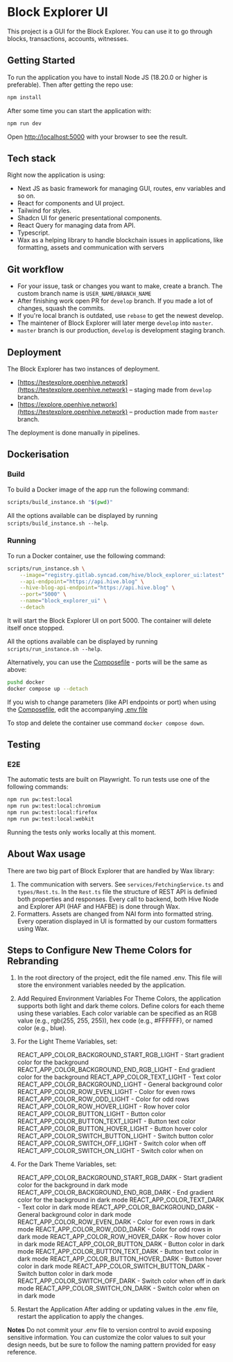 # Block Explorer UI

This project is a GUI for the Block Explorer. You can use it to go through blocks, transactions, accounts, witnesses.

## Getting Started

To run the application you have to install Node JS (18.20.0 or higher is preferable). Then after getting the repo use:

```bash
npm install
```

After some time you can start the application with:

```bash
npm run dev
```

Open [http://localhost:5000](http://localhost:5000) with your browser to see the result.

## Tech stack

Right now the application is using:

- Next JS as basic framework for managing GUI, routes, env variables and so on.
- React for components and UI project.
- Tailwind for styles.
- Shadcn UI for generic presentational components.
- React Query for managing data from API.
- Typescript.
- Wax as a helping library to handle blockchain issues in applications, like formatting, assets and communication with servers

## Git workflow

- For your issue, task or changes you want to make, create a branch. The custom branch name is `USER_NAME/BRANCH_NAME`
- After finishing work open PR for `develop` branch. If you made a lot of changes, squash the commits.
- If you're local branch is outdated, use `rebase` to get the newest develop.
- The maintener of Block Explorer will later merge `develop` into `master`.
- `master` branch is our production, `develop` is development staging branch.

## Deployment

The Block Explorer has two instances of deployment.

- [https://testexplore.openhive.network](https://testexplore.openhive.network) – staging made from `develop` branch.
- [https://explore.openhive.network](https://testexplore.openhive.network) – production made from `master` branch.

The deployment is done manually in pipelines.

## Dockerisation

### Build

To build a Docker image of the app run the following command:

```bash
scripts/build_instance.sh "$(pwd)"
```

All the options available can be displayed by running `scripts/build_instance.sh --help`.

### Running

To run a Docker container, use the following command:

```bash
scripts/run_instance.sh \
    --image="registry.gitlab.syncad.com/hive/block_explorer_ui:latest" \
    --api-endpoint="https://api.hive.blog" \
    --hive-blog-api-endpoint="https://api.hive.blog" \
    --port="5000" \
    --name="block_explorer_ui" \
    --detach
```

It will start the Block Explorer UI on port 5000.
The container will delete itself once stopped.

All the options available can be displayed by running `scripts/run_instance.sh --help`.

Alternatively, you can use the [Composefile](docker/docker-compose.yml) - ports will be the same as above:

```bash
pushd docker
docker compose up --detach
```

If you wish to change parameters (like API endpoints or port) when using the [Composefile](docker/docker-compose.yml),
edit the accompanying [.env file](docker/.env)

To stop and delete the container use command `docker compose down`.

## Testing

### E2E

The automatic tests are built on Playwright.
To run tests use one of the following commands:

```bash
npm run pw:test:local
npm run pw:test:local:chromium
npm run pw:test:local:firefox
npm run pw:test:local:webkit
```

Running the tests only works locally at this moment.

## About Wax usage

There are two big part of Block Explorer that are handled by Wax library:

1. The communication with servers. See `services/FetchingService.ts` and `types/Rest.ts`. In the `Rest.ts` file the structure of REST API is definied both properties and responses. Every call to backend, both Hive Node and Explorer API (HAF and HAFBE) is done through Wax.
2. Formatters. Assets are changed from NAI form into formatted string. Every operation displayed in UI is formatted by our custom formatters using Wax.

## Steps to Configure New Theme Colors for Rebranding

1. In the root directory of the project, edit the file named .env. This file will store the environment variables needed by the application.

2. Add Required Environment Variables For Theme Colors, the application supports both light and dark theme colors. Define colors for each theme using these variables. Each color variable can be specified as an RGB value (e.g., rgb(255, 255, 255)), hex code (e.g., #FFFFFF), or named color (e.g., blue).

3. For the Light Theme Variables, set:

   REACT_APP_COLOR_BACKGROUND_START_RGB_LIGHT - Start gradient color for the background
   REACT_APP_COLOR_BACKGROUND_END_RGB_LIGHT - End gradient color for the background
   REACT_APP_COLOR_TEXT_LIGHT - Text color
   REACT_APP_COLOR_BACKGROUND_LIGHT - General background color
   REACT_APP_COLOR_ROW_EVEN_LIGHT - Color for even rows
   REACT_APP_COLOR_ROW_ODD_LIGHT - Color for odd rows
   REACT_APP_COLOR_ROW_HOVER_LIGHT - Row hover color
   REACT_APP_COLOR_BUTTON_LIGHT - Button color
   REACT_APP_COLOR_BUTTON_TEXT_LIGHT - Button text color
   REACT_APP_COLOR_BUTTON_HOVER_LIGHT - Button hover color
   REACT_APP_COLOR_SWITCH_BUTTON_LIGHT - Switch button color
   REACT_APP_COLOR_SWITCH_OFF_LIGHT - Switch color when off
   REACT_APP_COLOR_SWITCH_ON_LIGHT - Switch color when on

4. For the Dark Theme Variables, set:

   REACT_APP_COLOR_BACKGROUND_START_RGB_DARK - Start gradient color for the background in dark mode
   REACT_APP_COLOR_BACKGROUND_END_RGB_DARK - End gradient color for the background in dark mode
   REACT_APP_COLOR_TEXT_DARK - Text color in dark mode
   REACT_APP_COLOR_BACKGROUND_DARK - General background color in dark mode
   REACT_APP_COLOR_ROW_EVEN_DARK - Color for even rows in dark mode
   REACT_APP_COLOR_ROW_ODD_DARK - Color for odd rows in dark mode
   REACT_APP_COLOR_ROW_HOVER_DARK - Row hover color in dark mode
   REACT_APP_COLOR_BUTTON_DARK - Button color in dark mode
   REACT_APP_COLOR_BUTTON_TEXT_DARK - Button text color in dark mode
   REACT_APP_COLOR_BUTTON_HOVER_DARK - Button hover color in dark mode
   REACT_APP_COLOR_SWITCH_BUTTON_DARK - Switch button color in dark mode
   REACT_APP_COLOR_SWITCH_OFF_DARK - Switch color when off in dark mode
   REACT_APP_COLOR_SWITCH_ON_DARK - Switch color when on in dark mode

5. Restart the Application
   After adding or updating values in the .env file, restart the application to apply the changes.

**Notes**
Do not commit your .env file to version control to avoid exposing sensitive information. You can customize the color values to suit your design needs, but be sure to follow the naming pattern provided for easy reference.
